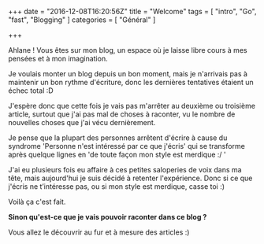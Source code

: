 +++
date = "2016-12-08T16:20:56Z"
title = "Welcome"
tags = [ "intro", "Go", "fast", "Blogging" ]
categories = [ "Général" ]

+++

Ahlane ! Vous êtes sur mon blog, un espace où je laisse libre cours à mes pensées et à mon imagination.

Je voulais monter un blog depuis un bon moment, mais je n'arrivais pas à maintenir un bon rythme d'écriture, donc les dernières tentatives étaient un échec total :D

J'espère donc que cette fois je vais pas m'arrêter au deuxième ou troisième article, surtout que j'ai pas mal de choses à raconter, vu le nombre de nouvelles choses que j'ai vécu dernièrement.

Je pense que la plupart des personnes arrêtent d'écrire à cause du syndrome 'Personne n'est intéressé par ce que j'écris' qui se transforme après quelque lignes en 'de toute façon mon style est merdique :/ '

J'ai eu plusieurs fois eu affaire à ces petites saloperies de voix dans ma tête, mais aujourd'hui je suis décidé à retenter l'expérience. Donc si ce que j'écris ne t’intéresse pas, ou si mon style est merdique, casse toi :)

Voilà ça c'est fait.

<strong>Sinon qu'est-ce que je vais pouvoir raconter dans ce blog ?</strong>

Vous allez le découvrir au fur et à mesure des articles :)
